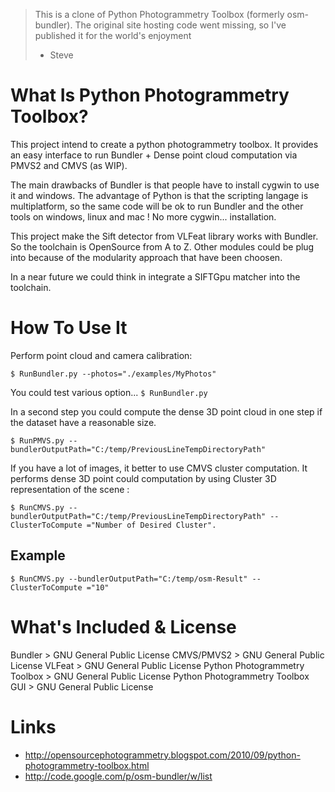 > This is a clone of Python Photogrammetry Toolbox (formerly osm-bundler). 
> The original site hosting code went missing, so I've published it for the world's enjoyment
> - Steve

# What Is Python Photogrammetry Toolbox?

This project intend to create a python photogrammetry toolbox.
It provides an easy interface to run Bundler + Dense point cloud computation via PMVS2 and CMVS (as WIP).

The main drawbacks of Bundler is that people have to install cygwin to use it and windows.
The advantage of Python is that the scripting langage is multiplatform, so the same code will be ok to run Bundler and the other tools on windows, linux and mac ! No more cygwin... installation.

This project make the Sift detector from VLFeat library works with Bundler. So the toolchain is OpenSource from A to Z. Other modules could be plug into because of the modularity approach that have been choosen.

In a near future we could think in integrate a SIFTGpu matcher into the toolchain.


# How To Use It

Perform point cloud and camera calibration:

```
$ RunBundler.py --photos="./examples/MyPhotos"
```

You could test various option... `$ RunBundler.py`

In a second step you could compute the dense 3D point cloud in one step if the dataset have a reasonable size.

```
$ RunPMVS.py --bundlerOutputPath="C:/temp/PreviousLineTempDirectoryPath"
```

If you have a lot of images, it better to use CMVS cluster computation.
It performs dense 3D point could computation by using Cluster 3D representation of the scene :

```
$ RunCMVS.py --bundlerOutputPath="C:/temp/PreviousLineTempDirectoryPath" --ClusterToCompute ="Number of Desired Cluster".
```

## Example

```
$ RunCMVS.py --bundlerOutputPath="C:/temp/osm-Result" --ClusterToCompute ="10"
```


# What's Included & License

Bundler > GNU General Public License
CMVS/PMVS2 > GNU General Public License
VLFeat > GNU General Public License
Python Photogrammetry Toolbox > GNU General Public License
Python Photogrammetry Toolbox GUI > GNU General Public License


# Links

- http://opensourcephotogrammetry.blogspot.com/2010/09/python-photogrammetry-toolbox.html
- http://code.google.com/p/osm-bundler/w/list
